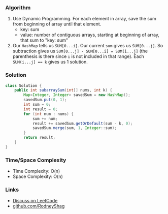 ### Algorithm

1. Use Dynamic Programming. For each element in array, save the sum from beginning of array until that element.
    - key: sum
    - value: number of contiguous arrays, starting at beginning of array, that sum to "key: sum"
1. Our `HashMap` tells us `SUM[0...i]`. Our current `sum` gives us `SUM[0...j]`. So subtraction gives us `SUM[0...j] - SUM[0...i] = SUM(i...j]` (the parenthesis is there since `i` is not included in that range). Each `SUM(i...j] == k` gives us 1 solution.

### Solution

```java
class Solution {
    public int subarraySum(int[] nums, int k) {
        Map<Integer, Integer> savedSum = new HashMap();
        savedSum.put(0, 1);
        int sum = 0;
        int result = 0;        
        for (int num : nums) {
            sum += num;
            result += savedSum.getOrDefault(sum - k, 0);
            savedSum.merge(sum, 1, Integer::sum);
        }
        return result;
    }
}
```

### Time/Space Complexity

- Time Complexity: O(n)
- Space Complexity: O(n)

### Links

- [Discuss on LeetCode](https://leetcode.com/problems/subarray-sum-equals-k/discuss/304459)
- [github.com/RodneyShag](https://github.com/RodneyShag)
